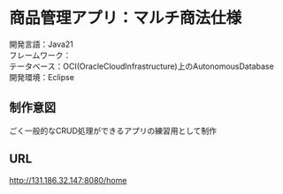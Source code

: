 # 商品管理アプリ：マルチ商法仕様

開発言語：Java21<br>
フレームワーク：<SpringBoot><br>
テータベース：OCI(OracleCloudInfrastructure)上のAutonomousDatabase<br>
開発環境：Eclipse

## 制作意図
ごく一般的なCRUD処理ができるアプリの練習用として制作

## URL
http://131.186.32.147:8080/home
